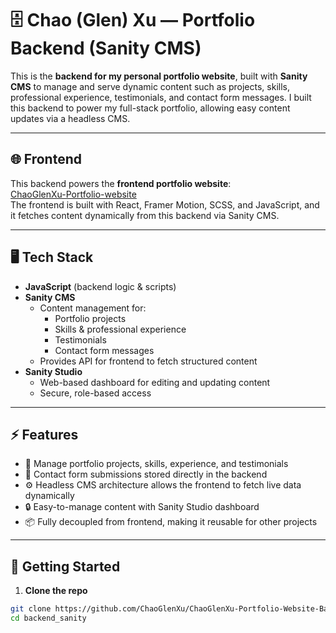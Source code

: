 # 🗄️ Chao (Glen) Xu — Portfolio Backend (Sanity CMS)

This is the **backend for my personal portfolio website**, built with **Sanity CMS** to manage and serve dynamic content such as projects, skills, professional experience, testimonials, and contact form messages. I built this backend to power my full-stack portfolio, allowing easy content updates via a headless CMS.

---

## 🌐 Frontend

This backend powers the **frontend portfolio website**:  
[ChaoGlenXu-Portfolio-website](https://github.com/ChaoGlenXu/ChaoGlenXu-Portfolio-website)  
The frontend is built with React, Framer Motion, SCSS, and JavaScript, and it fetches content dynamically from this backend via Sanity CMS.

---

## 🖥️ Tech Stack

- **JavaScript** (backend logic & scripts)
- **Sanity CMS**
  - Content management for:
    - Portfolio projects
    - Skills & professional experience
    - Testimonials
    - Contact form messages
  - Provides API for frontend to fetch structured content
- **Sanity Studio**
  - Web-based dashboard for editing and updating content
  - Secure, role-based access

---

## ⚡ Features

- 📁 Manage portfolio projects, skills, experience, and testimonials  
- 💬 Contact form submissions stored directly in the backend  
- ⚙️ Headless CMS architecture allows the frontend to fetch live data dynamically  
- 🔒 Easy-to-manage content with Sanity Studio dashboard  
- 📦 Fully decoupled from frontend, making it reusable for other projects

---

## 🚀 Getting Started

1. **Clone the repo**
```bash
git clone https://github.com/ChaoGlenXu/ChaoGlenXu-Portfolio-Website-Backend.git
cd backend_sanity
